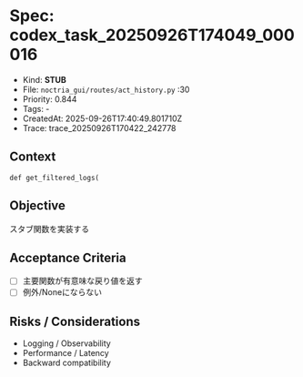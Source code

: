 # Spec: codex_task_20250926T174049_000016
- Kind: **STUB**
- File: `noctria_gui/routes/act_history.py` :30
- Priority: 0.844
- Tags: -
- CreatedAt: 2025-09-26T17:40:49.801710Z
- Trace: trace_20250926T170422_242778

## Context
```
def get_filtered_logs(
```

## Objective
スタブ関数を実装する

## Acceptance Criteria
- [ ] 主要関数が有意味な戻り値を返す
- [ ] 例外/Noneにならない

## Risks / Considerations
- Logging / Observability
- Performance / Latency
- Backward compatibility
